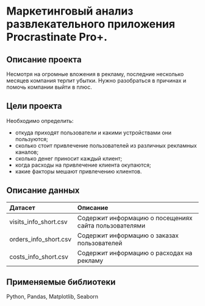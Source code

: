 # Маркетинговый анализ развлекательного приложения Procrastinate Pro+.

## Описание проекта

Несмотря на огромные вложения в рекламу, последние несколько месяцев компания терпит убытки. Нужно разобраться в причинах и помочь компании выйти в плюс.

## Цели проекта

Необходимо определить:
- откуда приходят пользователи и какими устройствами они пользуются;
- сколько стоит привлечение пользователей из различных рекламных каналов;
- сколько денег приносит каждый клиент;
- когда расходы на привлечение клиента окупаются;
- какие факторы мешают привлечению клиентов.

## Описание данных

| Датасет | Описание | 
| :---------------------- | :---------------------- | 
| visits_info_short.csv | Содержит информацию о посещениях сайта пользователями | 
| orders_info_short.csv | Содержит информацию о заказах пользователей | 
| costs_info_short.csv | Содержит информацию о расходах на рекламу | 

## Применяемые библиотеки

Python, Pandas, Matplotlib, Seaborn